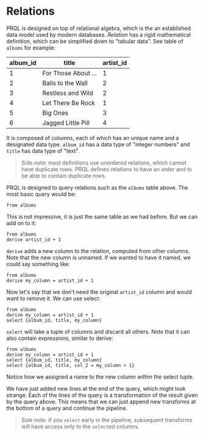 # Relations

PRQL is designed on top of relational algebra, which is the an established data
model used by modern databases. _Relation_ has a rigid mathematical definition,
which can be simplified down to "tabular data". See table of `albums` for
example:

| album_id | title               | artist_id |
| -------- | ------------------- | --------- |
| 1        | For Those About ... | 1         |
| 2        | Balls to the Wall   | 2         |
| 3        | Restless and Wild   | 2         |
| 4        | Let There Be Rock   | 1         |
| 5        | Big Ones            | 3         |
| 6        | Jagged Little Pill  | 4         |

It is composed of columns, each of which has an unique name and a designated
data type. `album_id` has a data type of "integer numbers" and `title` has data
type of "text".

> Side note: most definitions use unordered relations, which cannot have
> duplicate rows. PRQL defines relations to have an order and to be able to
> contain duplicate rows.

PRQL is designed to query relations such as the `albums` table above. The most
basic query would be:

```
from albums
```

This is not impressive, it is just the same table as we had before. But we can
add on to it:

```
from albums
derive artist_id + 1
```

<!-- todo: make sure that the new column is unnamed -->

`derive` adds a new column to the relation, computed from other columns. Note
that the new column is unnamed. If we wanted to have it named, we could say
something like:

```
from albums
derive my_column = artist_id + 1
```

Now let's say that we don't need the original `artist_id` column and would want
to remove it. We can use select:

```
from albums
derive my_column = artist_id + 1
select {album_id, title, my_column}
```

`select` will take a tuple of columns and discard all others. Note that it can
also contain expressions, similar to derive:

```
from albums
derive my_column = artist_id + 1
select {album_id, title, my_column}
select {album_id, title, col_2 = my_column + 1}
```

Notice how we assigned a name to the new column _within_ the select tuple.

We have just added new lines at the end of the query, which might look strange.
Each of the lines of the query is a transformation of the result given by the
query above. This means that we can just append new transforms at the bottom of
a query and continue the pipeline.

> Side note: if you `select` early in the pipeline, subsequent transforms will
> have access only to the `select`ed columns.
